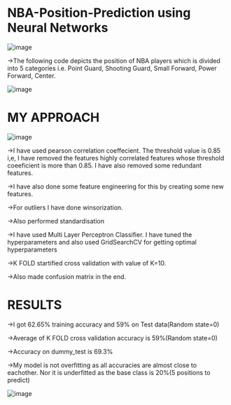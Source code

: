# NBA-Position-Prediction using Neural Networks

![image](https://github.com/Satya-bit/NBA-Position-Prediction-using-Neural-Networks/assets/70309925/35762c0a-8f12-4031-b377-ca8123a22280)

->The following code depicts the position of NBA players which is divided into 5 categories i.e. Point Guard, Shooting Guard, Small Forward, Power Forward, Center.

![image](https://github.com/Satya-bit/NBA-Position-Prediction-using-Neural-Networks/assets/70309925/aedbe55a-4e54-45bc-a7d9-67c3d32cbea7)

# MY APPROACH

![image](https://github.com/Satya-bit/NBA-Position-Prediction-using-Neural-Networks/assets/70309925/14b70059-aaab-41c9-935c-33603cc3c1e4)

->I have used pearson correlation coeffecient. The threshold value is 0.85 i,e, I have removed the features highly correlated features whose threshold coeeficient is more than 0.85. I have also removed some redundant features.

->I have also done some feature engineering for this by creating some new features.

->For outliers I have done winsorization.

->Also performed standardisation

->I have used Multi Layer Perceptron Classifier. I have tuned the hyperparameters and also used GridSearchCV for getting optimal hyperparameters

->K FOLD startified cross validation with value of K=10.

->Also made confusion matrix in the end.

# RESULTS

->I got 62.65% training accuracy and 59% on Test data(Random state=0)

->Average of K FOLD cross validation accuracy is 59%(Random state=0)

->Accuracy on dummy_test is 69.3%

->My model is not overfitting as all accuracies are almost close to eachother. Nor it is underfitted as the base class is 20%(5 positions to predict)

![image](https://github.com/Satya-bit/NBA-Position-Prediction-using-Neural-Networks/assets/70309925/65234193-12fe-4689-b131-65e3371cd2c4)

